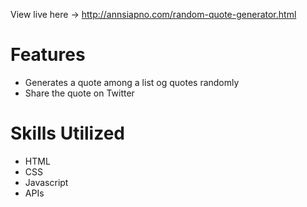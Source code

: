 View live here -> http://annsiapno.com/random-quote-generator.html

# Features
- Generates a quote among a list og quotes randomly
- Share the quote on Twitter

# Skills Utilized
- HTML
- CSS
- Javascript
- APIs
